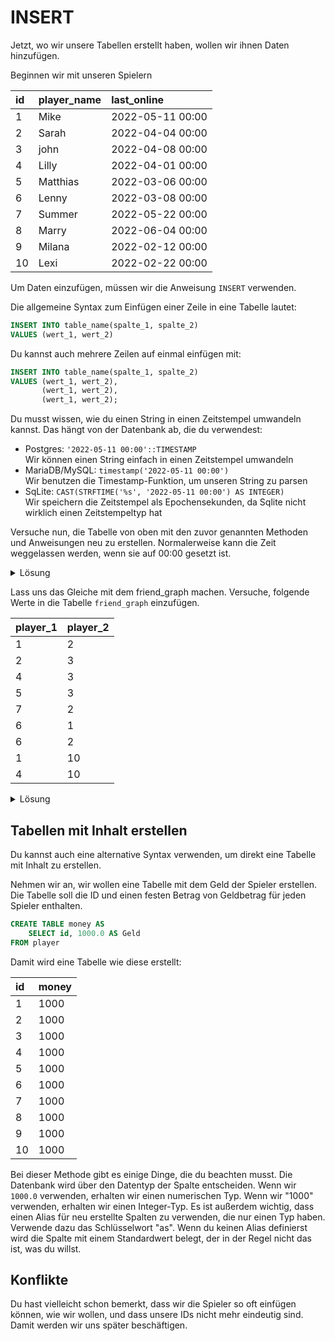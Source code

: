 # INSERT

Jetzt, wo wir unsere Tabellen erstellt haben, wollen wir ihnen Daten hinzufügen.

Beginnen wir mit unseren Spielern

| id  | player\_name | last\_online     |
|:----|:-------------|:-----------------|
| 1   | Mike         | 2022-05-11 00:00 |
| 2   | Sarah        | 2022-04-04 00:00 |
| 3   | john         | 2022-04-08 00:00 |
| 4   | Lilly        | 2022-04-01 00:00 |
| 5   | Matthias     | 2022-03-06 00:00 |
| 6   | Lenny        | 2022-03-08 00:00 |
| 7   | Summer       | 2022-05-22 00:00 |
| 8   | Marry        | 2022-06-04 00:00 |
| 9   | Milana       | 2022-02-12 00:00 |
| 10  | Lexi         | 2022-02-22 00:00 |

Um Daten einzufügen, müssen wir die Anweisung `INSERT` verwenden.

Die allgemeine Syntax zum Einfügen einer Zeile in eine Tabelle lautet:

```sql
INSERT INTO table_name(spalte_1, spalte_2)
VALUES (wert_1, wert_2)
```

Du kannst auch mehrere Zeilen auf einmal einfügen mit:

```sql
INSERT INTO table_name(spalte_1, spalte_2)
VALUES (wert_1, wert_2),
       (wert_1, wert_2),
       (wert_1, wert_2);
```

Du musst wissen, wie du einen String in einen Zeitstempel umwandeln kannst. Das hängt von der Datenbank ab, die du
verwendest:

- Postgres: `'2022-05-11 00:00'::TIMESTAMP`\
  Wir können einen String einfach in einen Zeitstempel umwandeln
- MariaDB/MySQL: `timestamp('2022-05-11 00:00')`\
  Wir benutzen die Timestamp-Funktion, um unseren String zu parsen
- SqLite: `CAST(STRFTIME('%s', '2022-05-11 00:00') AS INTEGER)`\
  Wir speichern die Zeitstempel als Epochensekunden, da Sqlite nicht wirklich einen Zeitstempeltyp hat

Versuche nun, die Tabelle von oben mit den zuvor genannten Methoden und Anweisungen neu zu erstellen. Normalerweise kann die Zeit 
weggelassen werden, wenn sie auf 00:00 gesetzt ist.
  
<Details>
<summary>Lösung</summary>

**MariaDB/MySQL**
```sql
INSERT INTO player(id, player_name, last_online)
VALUES (1, 'Mike', TIMESTAMP('2022-05-11 00:00')),
       (2, 'Sarah', TIMESTAMP('2022-04-04 00:00')),
       (3, 'john', TIMESTAMP('2022-04-08 00:00')), (3, 'john', TIMESTAMP('2022-04-08 00:00')),
       (4, 'Lilly', TIMESTAMP('2022-04-02 00:00')),
       (5, 'Matthias', TIMESTAMP('2022-03-06 00:00')),
       (6, 'Lenny', TIMESTAMP('2022-03-08 00:00')),
       (7, 'Sommer', TIMESTAMP('2022-05-22 00:00')),
       (8, 'Heiraten', TIMESTAMP('2022-06-04 00:00')),
       (9, 'Milana', TIMESTAMP('2022-02-12 00:00')),
       (10, 'Lexi', TIMESTAMP('2022-02-22 00:00'));
```
**PostgreSQL**
```sql
INSERT INTO player(id, player_name, last_online)
VALUES (1, 'Mike', '2022-05-11 00:00'::TIMESTAMP),
       (2, 'Sarah', '2022-04-04 00:00'::TIMESTAMP),
       (3, 'john', '2022-04-08 00:00'::TIMESTAMP), (3, 'john', '2022-04-08 00:00'::TIMESTAMP),
       (4, 'Lilly', '2022-04-01 00:00'::TIMESTAMP), (4, 'Lilly', '2022-04-01 00:00'::TIMESTAMP),
       (5, 'Matthias', '2022-03-06 00:00'::TIMESTAMP),
       (6, 'Lenny', '2022-03-08 00:00'::TIMESTAMP),
       (7, 'Sommer', '2022-05-22 00:00'::TIMESTAMP),
       (8, 'Heiraten', '2022-06-04 00:00'::TIMESTAMP),
       (9, 'Milana', '2022-02-12 00:00'::TIMESTAMP),
       (10, 'Lexi', '2022-02-22 00:00'::TIMESTAMP);
```
**SqLite**
```sql
INSERT INTO player(id, player_name, last_online)
VALUES (1, 'Mike', CAST(STRFTIME('%s', '2022-05-11 00:00') AS INTEGER)),
       (2, 'Sarah', CAST(STRFTIME('%s', '2022-04-04 00:00') AS INTEGER)),
       (3, 'John', CAST(STRFTIME('%s', '2022-04-08 00:00') AS INTEGER)),
       (4, 'Lilly', CAST(STRFTIME('%s', '2022-04-02 00:00') AS INTEGER)),
       (5, 'Matthias', CAST(STRFTIME('%s', '2022-03-06 00:00') AS INTEGER)),
       (6, 'Lenny', CAST(STRFTIME('%s', '2022-03-08 00:00') AS INTEGER)),
       (7, 'Sommer', CAST(STRFTIME('%s', '2022-05-22 00:00') AS INTEGER)),
       (8, 'Marry', CAST(STRFTIME('%s', '2022-06-04 00:00') AS INTEGER)),
       (9, 'Milana', CAST(STRFTIME('%s', '2022-02-12 00:00') AS INTEGER)),
       (10, 'Lexi', CAST(STRFTIME('%s', '2022-02-22 00:00') AS INTEGER));

```
  
</details>

Lass uns das Gleiche mit dem friend_graph machen. Versuche, folgende Werte in die Tabelle `friend_graph` einzufügen.

| player\_1 | player\_2 |
|:----------|:----------|
| 1 | 2 |
| 2 | 3 |
| 4 | 3 |
| 5 | 3 |
| 7 | 2 |
| 6 | 1 |
| 6 | 2 |
| 1 | 10 |
| 4 | 10 |

<Details>
<summary>Lösung</summary>

```sql
INSERT INTO friend_graph(player_1, player_2)
VALUES (1, 2),
       (2, 3),
       (4, 3),
       (5, 3),
       (7, 2),
       (6, 1),
       (6, 2),
       (1, 10),
       (4, 10);
```

</details>

## Tabellen mit Inhalt erstellen

Du kannst auch eine alternative Syntax verwenden, um direkt eine Tabelle mit Inhalt zu erstellen.

Nehmen wir an, wir wollen eine Tabelle mit dem Geld der Spieler erstellen. Die Tabelle soll die ID und einen festen Betrag von 
Geldbetrag für jeden Spieler enthalten.

```sql
CREATE TABLE money AS 
    SELECT id, 1000.0 AS Geld
FROM player

```

Damit wird eine Tabelle wie diese erstellt:

| id | money |
|:----|:------|
| 1 | 1000 |
| 2 | 1000 |
| 3 | 1000 |
| 4 | 1000 |
| 5 | 1000 |
| 6 | 1000 |
| 7 | 1000 |
| 8 | 1000 |
| 9 | 1000 |
| 10 | 1000 |

Bei dieser Methode gibt es einige Dinge, die du beachten musst. Die Datenbank wird über den Datentyp der Spalte entscheiden. 
Wenn wir `1000.0` verwenden, erhalten wir einen numerischen Typ. Wenn wir "1000" verwenden, erhalten wir einen Integer-Typ. Es ist außerdem wichtig, dass 
einen Alias für neu erstellte Spalten zu verwenden, die nur einen Typ haben. Verwende dazu das Schlüsselwort "as". Wenn du keinen Alias definierst 
wird die Spalte mit einem Standardwert belegt, der in der Regel nicht das ist, was du willst. 


## Konflikte
Du hast vielleicht schon bemerkt, dass wir die Spieler so oft einfügen können, wie wir wollen, und dass unsere IDs nicht mehr 
eindeutig sind. Damit werden wir uns später beschäftigen.
